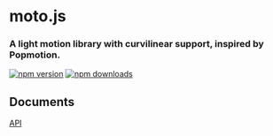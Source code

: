 # moto.js
### A light motion library with curvilinear support, inspired by Popmotion.
[![npm version](https://img.shields.io/npm/v/@tuia/moto.js.svg?style=flat-square)](https://www.npmjs.com/package/@tuia/moto.js)
[![npm downloads](https://img.shields.io/npm/dm/@tuia/moto.js.svg?style=flat-square)](https://www.npmjs.com/package/@tuia/moto.js)

## Documents
[API](http://xxx)
